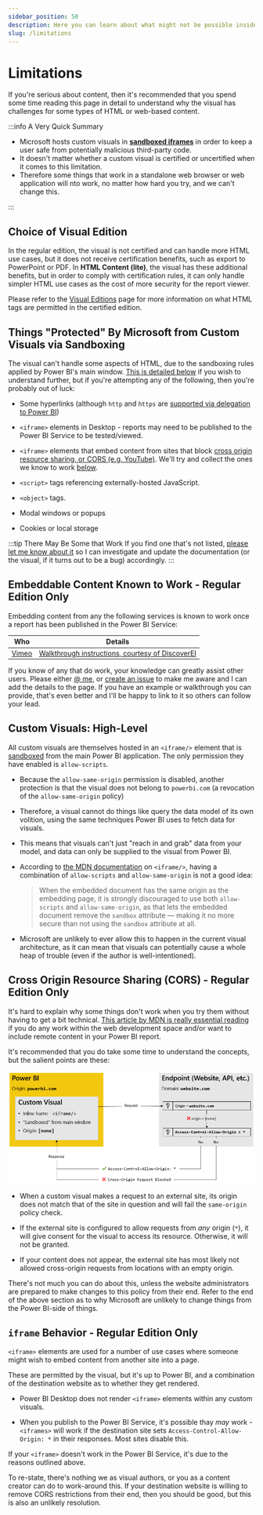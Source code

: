 ```yaml
---
sidebar_position: 50
description: Here you can learn about what might not be possible inside Power BI.
slug: /limitations
---
```


# Limitations

If you're serious about content, then it's recommended that you spend some time reading this page in detail to understand why the visual has challenges for some types of HTML or web-based content.

:::info A Very Quick Summary

- Microsoft hosts custom visuals in **[sandboxed iframes](https://www.w3schools.com/TAGS/att_iframe_sandbox.asp)** in order to keep a user safe from potentially malicious third-party code.
- It doesn't matter whether a custom visual is certified or uncertified when it comes to this limitation.
- Therefore some things that work in a standalone web browser or web application will nto work, no matter how hard you try, and we can't change this.

:::

## Choice of Visual Edition

In the regular edition, the visual is not certified and can handle more HTML use cases, but it does not receive certification benefits, such as export to PowerPoint or PDF. In **HTML Content (lite)**, the visual has these additional benefits, but in order to comply with certification rules, it can only handle simpler HTML use cases as the cost of more security for the report viewer.

Please refer to the [Visual Editions](visual-editions) page for more information on what HTML tags are permitted in the certified edition.

## Things "Protected" By Microsoft from Custom Visuals via Sandboxing

The visual can't handle some aspects of HTML, due to the sandboxing rules applied by Power BI's main window. [This is detailed below](#custom-visuals-high-level) if you wish to understand further, but if you're attempting any of the following, then you're probably out of luck:

- Some hyperlinks (although `http` and `https` are [supported via delegation to Power BI](properties-content-formatting#allow-opening-urls))

- `<iframe>` elements in Desktop - reports may need to be published to the Power BI Service to be tested/viewed.

- `<iframe>` elements that embed content from sites that block [cross origin resource sharing, or CORS (e.g. YouTube)](#cross-origin-resource-sharing-cors---regular-edition-only). We'll try and collect the ones we know to work [below](#embeddable-content-known-to-work---regular-edition-only).

- `<script>` tags referencing externally-hosted JavaScript.

- `<object>` tags.

- Modal windows or popups

- Cookies or local storage

:::tip There May Be Some that Work
If you find one that's not listed, [please let me know about it](https://github.com/dm-p/powerbi-visuals-html-content/issues) so I can investigate and update the documentation (or the visual, if it turns out to be a bug) accordingly.
:::

## Embeddable Content Known to Work - Regular Edition Only

Embedding content from any the following services is known to work once a report has been published in the Power BI Service:

| Who                            | Details                                                                                                             |
| ------------------------------ | ------------------------------------------------------------------------------------------------------------------- |
| [Vimeo](https://www.vimeo.com) | [Walkthrough instructions, courtesy of DiscoverEI](https://www.discoverei.com/blog/how-to-embed-videos-in-power-bi) |

If you know of any that do work, your knowledge can greatly assist other users. Please either [@ me](https://bsky.app/profile/dm-p.nz), or [create an issue](https://github.com/dm-p/powerbi-visuals-html-content/issues/new?assignees=&labels=documentation&template=embeddable-services.md&title=%5BEMBED%5D+Name+of+Service) to make me aware and I can add the details to the page. If you have an example or walkthrough you can provide, that's even better and I'll be happy to link to it so others can follow your lead.

## Custom Visuals: High-Level

All custom visuals are themselves hosted in an `<iframe/>` element that is [sandboxed](https://www.w3schools.com/tags/att_iframe_sandbox.asp) from the main Power BI application. The only permission they have enabled is `allow-scripts`.

- Because the `allow-same-origin` permission is disabled, another protection is that the visual does not belong to `powerbi.com` (a revocation of the `allow-same-origin` policy)

- Therefore, a visual cannot do things like query the data model of its own volition, using the same techniques Power BI uses to fetch data for visuals.

- This means that visuals can't just "reach in and grab" data from your model, and data can only be supplied to the visual from Power BI.

- According to [the MDN documentation](https://developer.mozilla.org/en-US/docs/Web/HTML/Element/iframe) on `<iframe/>`, having a combination of `allow-scripts` and `allow-same-origin` is not a good idea:

  > When the embedded document has the same origin as the embedding page, it is strongly discouraged to use both `allow-scripts` and `allow-same-origin`, as that lets the embedded document remove the `sandbox` attribute — making it no more secure than not using the `sandbox` attribute at all.

- Microsoft are unlikely to ever allow this to happen in the current visual architecture, as it can mean that visuals can potentially cause a whole heap of trouble (even if the author is well-intentioned).

## Cross Origin Resource Sharing (CORS) - Regular Edition Only

It's hard to explain why some things don't work when you try them without having to get a bit technical. [This article by MDN is really essential reading](https://developer.mozilla.org/en-US/docs/Web/HTTP/CORS) if you do any work within the web development space and/or want to include remote content in your Power BI report.

It's recommended that you do take some time to understand the concepts, but the salient points are these:

![simple-overview-diagram.png](./images/limitations/simple-overview-diagram.png "High-level overview diagram of custom visual sandbox in Power BI, plus communications to a external site.")

- When a custom visual makes a request to an external site, its origin does not match that of the site in question and will fail the `same-origin` policy check.

- If the external site is configured to allow requests from _any_ origin (`*`), it will give consent for the visual to access its resource. Otherwise, it will not be granted.

- If your content does not appear, the external site has most likely not allowed cross-origin requests from locations with an empty origin.

There's not much you can do about this, unless the website administrators are prepared to make changes to this policy from their end. Refer to the end of the above section as to why Microsoft are unlikely to change things from the Power BI-side of things.

## `iframe` Behavior - Regular Edition Only

`<iframe>` elements are used for a number of use cases where someone might wish to embed content from another site into a page.

These are permitted by the visual, but it's up to Power BI, and a combination of the destination website as to whether they get rendered.

- Power BI Desktop does not render `<iframe>` elements within any custom visuals.

- When you publish to the Power BI Service, it's possible thay _may_ work - `<iframes>` will work if the destination site sets `Access-Control-Allow-Origin: *` in their responses. Most sites disable this.

If your `<iframe>` doesn't work in the Power BI Service, it's due to the reasons outlined above.

To re-state, there's nothing we as visual authors, or you as a content creator can do to work-around this. If your destination website is willing to remove CORS restrictions from their end, then you should be good, but this is also an unlikely resolution.
